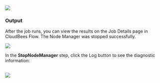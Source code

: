 <br />
<img src="../../plugins/EC-WebLogic/images/StopNodeManager/EC-WLSStopNodeManager2.png" />

<h3>Output</h3>
<p>After the job runs, you can view the results on the Job Details page in CloudBees Flow. The Node Manager was stopped
successfully.</p>
<img src="../../plugins/EC-WebLogic/images/StopNodeManager/EC-WLSStopNodeManager3.png" />
<p>In the <b>StopNodeManager</b> step, click the Log button to see the diagnostic information:</p>
<br />
<img src="../../plugins/EC-WebLogic/images/StopNodeManager/EC-WLSStopNodeManager4.png" />
